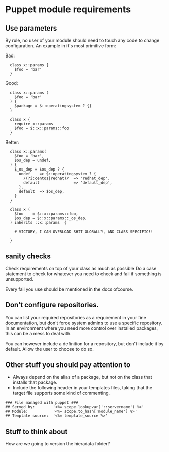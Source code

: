 # Puppet module requirements

## Use parameters

By rule, no user of your module should need to touch any code to change
configuration. An example in it's most primitive form:

Bad:

```
  class x::params {
    $foo = 'bar'
  }
```

Good:

```
  class x::params (
    $foo = 'bar'
  ) {
    $package = $::operatingsystem ? {}
  }

  class x {
    require x::params
    $foo = $::x::params::foo
  }

```

Better:

```
  class x::params(
    $foo = 'bar',
    $os_dep = undef,
  ) {
    $_os_dep = $os_dep ? {
      undef    => $::operatingsystem ? {
        /(?i:centos|redhat)/  => 'redhat_dep',
        default               => 'default_dep',
      },
      default  => $os_dep,
    }
  }

  class x (
    $foo    = $::x::params::foo,
    $os_dep = $::x::params::_os_dep,
  ) inherits ::x::params  {

    # VICTORY, I CAN OVERLOAD SHIT GLOBALLY, AND CLASS SPECIFIC!!

  }

```
## sanity checks

Check requirements on top of your class as much as possible
Do a case statement to check for whatever you need to check and fail
if something is unsupported.

Every fail you use should be mentioned in the docs ofcourse.


## Don't configure repositories.

You can list your required repositories as a requirement in your fine
documentation, but don't force system admins to use a specific repository.
In an environment where you need more control over installed packages, this
can be a mess to deal with.

You can however include a definition for a repository, but don't include it
by default. Allow the user to choose to do so.

## Other stuff you should pay attention to

* Always depend on the alias of a package, but not on the class that installs that package.
* Include the following header in your templates files, taking that the target file supports some kind of commenting.

```erb
### File managed with puppet ###
## Served by:        '<%= scope.lookupvar('::servername') %>'
## Module:           '<%= scope.to_hash['module_name'] %>'
## Template source:  '<%= template_source %>'
```

## Stuff to think about

How are we going to version the hieradata folder?

